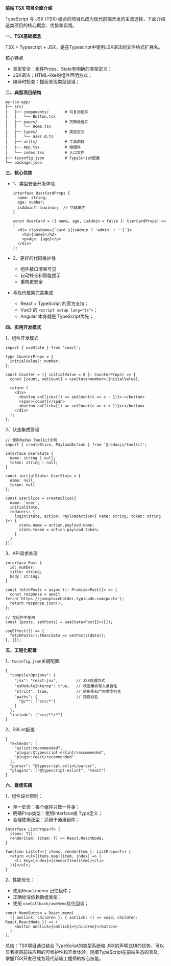 **前端 TSX 项目全面介绍**

TypeScript 与 JSX (TSX) 结合的项目已成为现代前端开发的主流选择，下面介绍这类项目的核心概念、优势和实践。

**一、TSX基础概念**

TSX = Typescript + JSX，是在Typescript中使用JSX语法的文件格式扩展名。

核心特点
- 类型安全：组件Props、State有明确的类型定义；
- JSX语法：HTML-like的组件声明方式；
- 编译时检查：提前发现类型错误；

**二、典型项目结构**
```
my-tsx-app/
├── src/
│   ├── components/       # 可复用组件
│   │   └── Button.tsx
│   ├── pages/            # 页面级组件
│   │   └── Home.tsx
│   ├── types/            # 类型定义
│   │   └── user.d.ts
│   ├── utils/            # 工具函数
│   ├── App.tsx           # 根组件
│   └── index.tsx         # 入口文件
├── tsconfig.json         # TypeScript配置
└── package.json
```

**三、核心优势**
- 1、类型安全开发体验
  ```
  interface UserCardProps {
    name: string;
    age: number;
    isAdmin?: boolean;  // 可选属性
  }
  
  const UserCard = ({ name, age, isAdmin = false }: UserCardProps) => (
    <div className={`card ${isAdmin ? 'admin' : ''}`}>
      <h2>{name}</h2>
      <p>Age: {age}</p>
    </div>
  );
  ```
- 2、更好的代码维护性
   - 组件接口清晰可见
   - 自动补全和智能提示
   - 重构更安全
 
- 与现代框架完美集成
   - React + TypeScript 的官方支持；
   - Vue3 的 `<script setup lang="ts">`；
   - Angular 本身就是 TypeScript优先；

**四、实用开发模式**

1、组件开发模式
```
import { useState } from 'react';

type CounterProps = {
  initialValue?: number;
};

const Counter = ({ initialValue = 0 }: CounterProps) => {
  const [count, setCount] = useState<number>(initialValue);

  return (
    <div>
      <button onClick={() => setCount(c => c - 1)}>-</button>
      <span>{count}</span>
      <button onClick={() => setCount(c => c + 1)}>+</button>
    </div>
  );
};
```
2、状态集成管理
```
// 使用Redux Toolkit示例
import { createSlice, PayloadAction } from '@reduxjs/toolkit';

interface UserState {
  name: string | null;
  token: string | null;
}

const initialState: UserState = {
  name: null,
  token: null
};

const userSlice = createSlice({
  name: 'user',
  initialState,
  reducers: {
    login(state, action: PayloadAction<{ name: string; token: string }>) {
      state.name = action.payload.name;
      state.token = action.payload.token;
    }
  }
});
```
3、API请求处理
```
interface Post {
  id: number;
  title: string;
  body: string;
}

const fetchPosts = async (): Promise<Post[]> => {
  const response = await fetch('https://jsonplaceholder.typicode.com/posts');
  return response.json();
};

// 在组件中使用
const [posts, setPosts] = useState<Post[]>([]);

useEffect(() => {
  fetchPosts().then(data => setPosts(data));
}, []);
```

**五、工程化配置**

1、`tsconfig.json`关键配置:
```
{
  "compilerOptions": {
    "jsx": "react-jsx",        // JSX处理方式
    "esModuleInterop": true,   // 改进模块导入兼容性
    "strict": true,            // 启用所有严格类型检查
    "paths": {                 // 路径别名
      "@/*": ["src/*"]
    }
  },
  "include": ["src/**/*"]
}
```
2、ESLint配置：
```
{
  "extends": [
    "eslint:recommended",
    "plugin:@typescript-eslint/recommended",
    "plugin:react/recommended"
  ],
  "parser": "@typescript-eslint/parser",
  "plugins": ["@typescript-eslint", "react"]
}
```

**六、最佳实践**

1、组件设计原则：
- 单一职责：每个组件只做一件事；
- 明确Prop类型：使用Interface或 Type定义；
- 合理使用泛型：适用于通用组件；
```
interface ListProps<T> {
  items: T[];
  renderItem: (item: T) => React.ReactNode;
}

function List<T>({ items, renderItem }: ListProps<T>) {
  return <ul>{items.map((item, index) => (
    <li key={index}>{renderItem(item)}</li>
  ))}</ul>;
}
```
2、性能优化：
- 使用React.memo 记忆组件；
- 正确标注依赖数组类型；
- 使用 `useCallback/useMemo`优化回调；
```
const MemoButton = React.memo(
  ({ onClick, children }: { onClick: () => void; children: React.ReactNode }) => (
    <button onClick={onClick}>{children}</button>
  )
);
```

总结：TSX项目通过结合 TypeScript的类型系统和 JSX的声明式UI的优势，可以显著提高前端应用的可维护性和开发体验。随着TypeScript在前端生态的普及，掌握TSX开发已成为现代前端工程师的核心技能。









